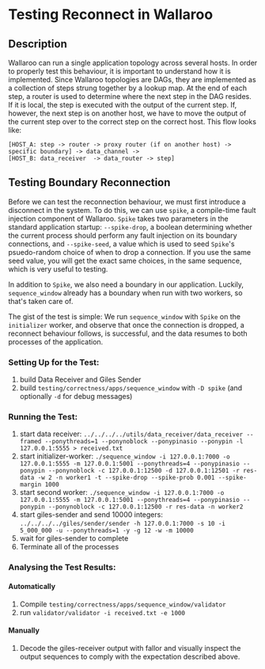 # Testing Reconnect in Wallaroo

## Description

Wallaroo can run a single application topology across several hosts. In order to properly test this behaviour, it is important to understand how it is implemented.
Since Wallaroo topologies are DAGs, they are implemented as a collection of steps strung together by a lookup map. At the end of each step, a router is used to determine where the next step in the DAG resides. If it is local, the step is executed with the output of the current step. If, however, the next step is on another host, we have to move the output of the current step over to the correct step on the correct host. This flow looks like:

```
[HOST_A: step -> router -> proxy router (if on another host) -> specific boundary] -> data_channel ->
[HOST_B: data_receiver  -> data_router -> step]
```


##  Testing Boundary Reconnection
Before we can test the reconnection behaviour, we must first introduce a disconnect in the system.
To do this, we can use `spike`, a compile-time fault injection component of Wallaroo.
`Spike` takes two parameters in the standard application startup: `--spike-drop`, a boolean determining whether the current process should perform any fault injection on its boundary connections, and `--spike-seed`, a value which is used to seed `Spike`'s psuedo-random choice of when to drop a connection. If you use the same seed value, you will get the exact same choices, in the same sequence, which is very useful to testing.

In addition to `Spike`, we also need a boundary in our application.
Luckily, `sequence_window` already has a boundary when run with two workers, so that's taken care of.

The gist of the test is simple: We run `sequence_window` with `Spike` on the `initializer` worker, and observe that once the connection is dropped, a reconnect behaviour follows, is successful, and the data resumes to both processes of the application.


### Setting Up for the Test:

1. build Data Receiver and Giles Sender
2. build `testing/correctness/apps/sequence_window` with `-D spike` (and optionally `-d` for debug messages)

### Running the Test:

1. start data receiver:  `../../../../utils/data_receiver/data_receiver --framed --ponythreads=1 --ponynoblock --ponypinasio --ponypin -l 127.0.0.1:5555 > received.txt`
2. start initializer-worker: `./sequence_window -i 127.0.0.1:7000 -o 127.0.0.1:5555 -m 127.0.0.1:5001 --ponythreads=4 --ponypinasio --ponypin --ponynoblock -c 127.0.0.1:12500 -d 127.0.0.1:12501 -r res-data -w 2 -n worker1 -t --spike-drop --spike-prob 0.001 --spike-margin 1000`
3. start second worker: `./sequence_window -i 127.0.0.1:7000 -o 127.0.0.1:5555 -m 127.0.0.1:5001 --ponythreads=4 --ponypinasio --ponypin --ponynoblock -c 127.0.0.1:12500 -r res-data -n worker2`
4. start giles-sender and send 10000 integers: `../../../../giles/sender/sender -h 127.0.0.1:7000 -s 10 -i 5_000_000 -u --ponythreads=1 -y -g 12 -w -m 10000`
5. wait for giles-sender to complete
6. Terminate all of the processes

### Analysing the Test Results:

#### Automatically
1. Compile `testing/correctness/apps/sequence_window/validator`
2. run `validator/validator -i received.txt -e 1000`

#### Manually

1. Decode the giles-receiver output with fallor and visually inspect the output sequences to comply with the expectation described above.
